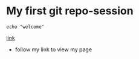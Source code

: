 # My first git repo-session
~~~~~
echo "welcome"
~~~~~
[link](https://github.com/Veemaiyo/alx-pre_course.git)
* follow my link to view my page
